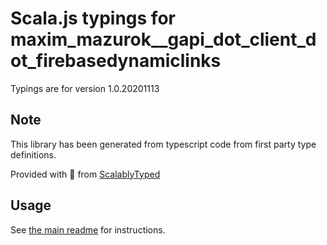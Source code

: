 
# Scala.js typings for maxim_mazurok__gapi_dot_client_dot_firebasedynamiclinks

Typings are for version 1.0.20201113



## Note
This library has been generated from typescript code from first party type definitions.

Provided with :purple_heart: from [ScalablyTyped](https://github.com/oyvindberg/ScalablyTyped)

## Usage
See [the main readme](../../readme.md) for instructions.


